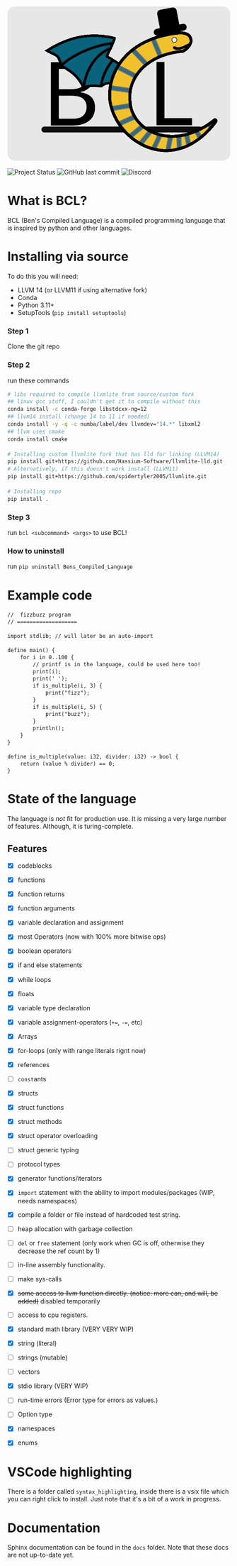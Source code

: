 ![BCL logo](docs/source/_static/experimental_BCL_LOGO.png)

![Project Status](https://img.shields.io/badge/Project%20Status-In%20Development-orange?style=for-the-badge) ![GitHub last commit](https://img.shields.io/github/last-commit/spidertyler2005/BCL?style=for-the-badge) ![Discord](https://img.shields.io/discord/875155614202994761?style=for-the-badge)

# What is BCL?

BCL (Ben's Compiled Language) is a compiled programming language that is inspired by python and other languages.

# Installing via source

To do this you will need:
- LLVM 14 (or LLVM11 if using alternative fork)
- Conda
- Python 3.11+
- SetupTools (`pip install setuptools`)

### Step 1

Clone the git repo

### Step 2

run these commands


```sh
# libs required to compile llvmlite from source/custom fork
## linux gcc stuff, I couldn't get it to compile without this
conda install -c conda-forge libstdcxx-ng=12
## llvm14 install (change 14 to 11 if needed)
conda install -y -q -c numba/label/dev llvmdev="14.*" libxml2
## llvm uses cmake
conda install cmake

# Installing custom llvmlite fork that has lld for linking (LLVM14)
pip install git+https://github.com/Hassium-Software/llvmlite-lld.git
# Alternatively, if this doesn't work install (LLVM11)
pip install git+https://github.com/spidertyler2005/llvmlite.git

# Installing repo
pip install .
```

### Step 3

run `bcl <subcommand> <args>` to use BCL!

### How to uninstall

run `pip uninstall Bens_Compiled_Language`

# Example code

```
//  fizzbuzz program
// ===================

import stdlib; // will later be an auto-import

define main() {
    for i in 0..100 {
        // printf is in the language, could be used here too!
        print(i);
        print(' ');
        if is_multiple(i, 3) {
            print("fizz");
        }
        if is_multiple(i, 5) {
            print("buzz");
        }
        println();
    }
}

define is_multiple(value: i32, divider: i32) -> bool {
    return (value % divider) == 0;
}
```

# State of the language

The language is *not* fit for production use. It is missing a very large number of features. Although, it is turing-complete.

## Features

- [x] codeblocks
- [x] functions
- [x] function returns
- [x] function arguments
- [x] variable declaration and assignment
- [x] most Operators (now with 100% more bitwise ops)
- [x] boolean operators
- [x] if and else statements
- [x] while loops
- [x] floats
- [x] variable type declaration
- [x] variable assignment-operators (`+=`, `-=`, etc)
- [x] Arrays
- [x] for-loops (only with range literals rignt now)
- [x] references
- [ ] `const`ants
- [x] structs
- [x] struct functions
- [x] struct methods
- [x] struct operator overloading
- [ ] struct generic typing
- [ ] protocol types
- [x] generator functions/iterators
- [x] `import` statement with the ability to import modules/packages (WIP, needs namespaces)
- [x] compile a folder or file instead of hardcoded test string.
- [ ] heap allocation with garbage collection
- [ ] `del` or `free` statement (only work when GC is off, otherwise they decrease the ref count by 1)
- [ ] in-line assembly functionality.
- [ ] make sys-calls
- [x] ~~some access to llvm function directly. (notice: more can, and will, be added)~~ disabled temporarily
- [ ] access to cpu registers.
- [x] standard math library (VERY VERY WIP)
- [x] string (literal)
- [ ] strings (mutable)
- [ ] vectors
- [x] stdio library (VERY WIP)
- [ ] run-time errors (Error type for errors as values.)
- [ ] Option type
- [x] namespaces
- [x] enums


# VSCode highlighting

There is a folder called `syntax_highlighting`, inside there is a vsix file which you can right click to install. Just note that it's a bit of a work in progress.

# Documentation

Sphinx documentation can be found in the `docs` folder. Note that these docs are not up-to-date yet.